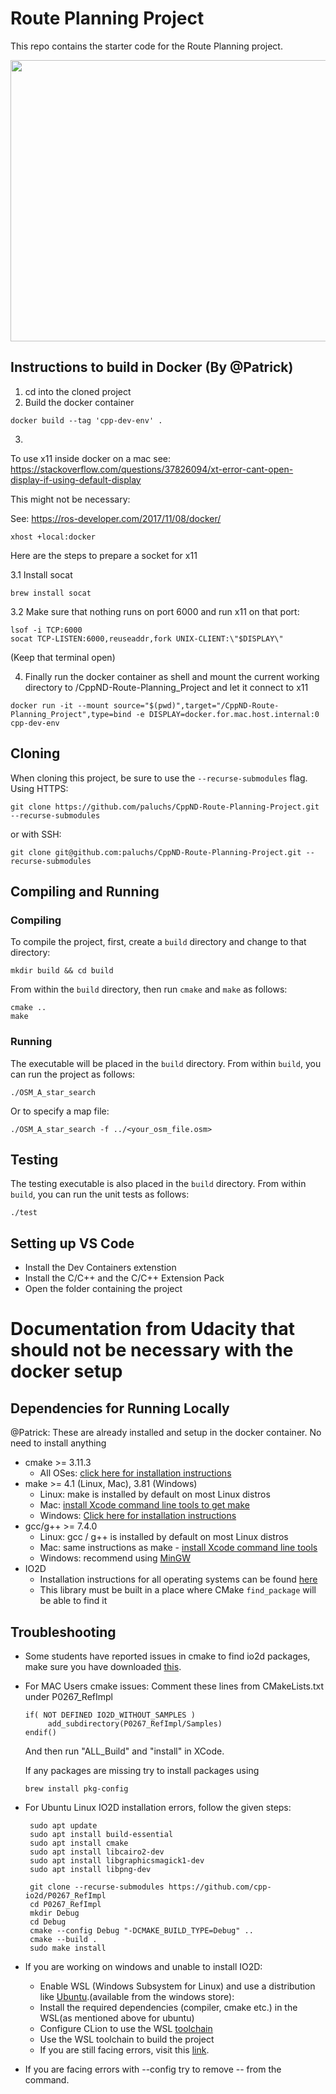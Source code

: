 # Route Planning Project

This repo contains the starter code for the Route Planning project.

<img src="map.png" width="600" height="450" />


## Instructions to build in Docker (By @Patrick)
1. cd into the cloned project
2. Build the docker container
```
docker build --tag 'cpp-dev-env' .
```
3.
To use x11 inside docker on a mac see:
https://stackoverflow.com/questions/37826094/xt-error-cant-open-display-if-using-default-display

This might not be necessary:

See: https://ros-developer.com/2017/11/08/docker/
```
xhost +local:docker
```

Here are  the steps to prepare a socket for x11

  3.1 Install socat
  ```
  brew install socat
  ````

  3.2 Make sure that nothing runs on port 6000 and run x11 on that port:
  ```
  lsof -i TCP:6000
  socat TCP-LISTEN:6000,reuseaddr,fork UNIX-CLIENT:\"$DISPLAY\"
  ````
  (Keep that terminal open)


4. Finally run the docker container as shell and mount the current working directory to /CppND-Route-Planning_Project and let it connect to x11
```
docker run -it --mount source="$(pwd)",target="/CppND-Route-Planning_Project",type=bind -e DISPLAY=docker.for.mac.host.internal:0 cpp-dev-env 
```

## Cloning

When cloning this project, be sure to use the `--recurse-submodules` flag. Using HTTPS:
```
git clone https://github.com/paluchs/CppND-Route-Planning-Project.git --recurse-submodules
```
or with SSH:
```
git clone git@github.com:paluchs/CppND-Route-Planning-Project.git --recurse-submodules
```

## Compiling and Running

### Compiling
To compile the project, first, create a `build` directory and change to that directory:
```
mkdir build && cd build
```
From within the `build` directory, then run `cmake` and `make` as follows:
```
cmake ..
make
```
### Running
The executable will be placed in the `build` directory. From within `build`, you can run the project as follows:
```
./OSM_A_star_search
```
Or to specify a map file:
```
./OSM_A_star_search -f ../<your_osm_file.osm>
```

## Testing

The testing executable is also placed in the `build` directory. From within `build`, you can run the unit tests as follows:
```
./test
```

## Setting up VS Code
- Install the Dev Containers extenstion
- Install the C/C++ and the C/C++ Extension Pack 
- Open the folder containing the project


# Documentation from Udacity that should not be necessary with the docker setup
## Dependencies for Running Locally
@Patrick: These are already installed and setup in the docker container. No need to install anything
* cmake >= 3.11.3
  * All OSes: [click here for installation instructions](https://cmake.org/install/)
* make >= 4.1 (Linux, Mac), 3.81 (Windows)
  * Linux: make is installed by default on most Linux distros
  * Mac: [install Xcode command line tools to get make](https://developer.apple.com/xcode/features/)
  * Windows: [Click here for installation instructions](http://gnuwin32.sourceforge.net/packages/make.htm)
* gcc/g++ >= 7.4.0
  * Linux: gcc / g++ is installed by default on most Linux distros
  * Mac: same instructions as make - [install Xcode command line tools](https://developer.apple.com/xcode/features/)
  * Windows: recommend using [MinGW](http://www.mingw.org/)
* IO2D
  * Installation instructions for all operating systems can be found [here](https://github.com/cpp-io2d/P0267_RefImpl/blob/master/BUILDING.md)
  * This library must be built in a place where CMake `find_package` will be able to find it


## Troubleshooting
* Some students have reported issues in cmake to find io2d packages, make sure you have downloaded [this](https://github.com/cpp-io2d/P0267_RefImpl/blob/master/BUILDING.md#xcode-and-libc).
* For MAC Users cmake issues: Comment these lines from CMakeLists.txt under P0267_RefImpl
    ```
    if( NOT DEFINED IO2D_WITHOUT_SAMPLES )
	     add_subdirectory(P0267_RefImpl/Samples)
    endif()
    ```
    And then run "ALL_Build" and "install" in XCode.
    
    If any packages are missing try to install packages using 
    ```
    brew install pkg-config
    ```
 * For Ubuntu Linux IO2D installation errors, follow the given steps:
   ```
	sudo apt update
	sudo apt install build-essential
	sudo apt install cmake
	sudo apt install libcairo2-dev
	sudo apt install libgraphicsmagick1-dev
	sudo apt install libpng-dev

	git clone --recurse-submodules https://github.com/cpp-io2d/P0267_RefImpl
	cd P0267_RefImpl
	mkdir Debug
	cd Debug
	cmake --config Debug "-DCMAKE_BUILD_TYPE=Debug" ..
	cmake --build .
	sudo make install
   ```
     
 * If you are working on windows and unable to install IO2D:
      * Enable WSL (Windows Subsystem for Linux) and use a distribution like [Ubuntu](https://ubuntu.com/wsl).(available from the windows store): 
      * Install the required dependencies (compiler, cmake etc.) in the WSL(as mentioned above for ubuntu)
      * Configure CLion to use the WSL [toolchain](https://www.jetbrains.com/help/clion/how-to-use-wsl-development-environment-in-product.html#wsl-tooclhain)
      * Use the WSL toolchain to build the project
      * If you are still facing errors, visit this [link](https://github.com/udacity/CppND-Route-Planning-Project/issues/9).
     

* If you are facing errors with --config try to remove -- from the command.


